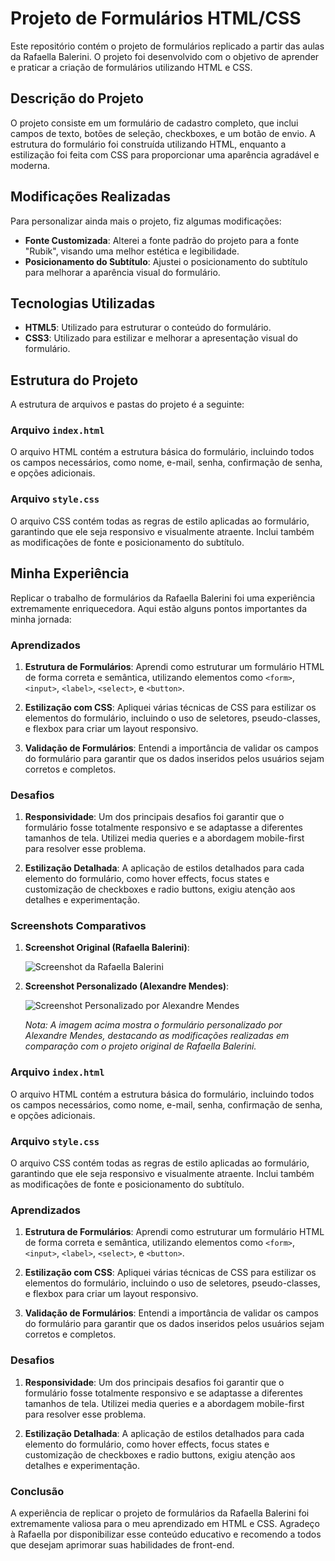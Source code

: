 # Projeto de Formulários HTML/CSS

Este repositório contém o projeto de formulários replicado a partir das aulas da Rafaella Balerini. O projeto foi desenvolvido com o objetivo de aprender e praticar a criação de formulários utilizando HTML e CSS.

## Descrição do Projeto

O projeto consiste em um formulário de cadastro completo, que inclui campos de texto, botões de seleção, checkboxes, e um botão de envio. A estrutura do formulário foi construída utilizando HTML, enquanto a estilização foi feita com CSS para proporcionar uma aparência agradável e moderna.

## Modificações Realizadas

Para personalizar ainda mais o projeto, fiz algumas modificações:

- **Fonte Customizada**: Alterei a fonte padrão do projeto para a fonte "Rubik", visando uma melhor estética e legibilidade.
- **Posicionamento do Subtítulo**: Ajustei o posicionamento do subtítulo para melhorar a aparência visual do formulário.

## Tecnologias Utilizadas

- **HTML5**: Utilizado para estruturar o conteúdo do formulário.
- **CSS3**: Utilizado para estilizar e melhorar a apresentação visual do formulário.

## Estrutura do Projeto

A estrutura de arquivos e pastas do projeto é a seguinte:


### Arquivo `index.html`

O arquivo HTML contém a estrutura básica do formulário, incluindo todos os campos necessários, como nome, e-mail, senha, confirmação de senha, e opções adicionais.

### Arquivo `style.css`

O arquivo CSS contém todas as regras de estilo aplicadas ao formulário, garantindo que ele seja responsivo e visualmente atraente. Inclui também as modificações de fonte e posicionamento do subtítulo.

## Minha Experiência

Replicar o trabalho de formulários da Rafaella Balerini foi uma experiência extremamente enriquecedora. Aqui estão alguns pontos importantes da minha jornada:

### Aprendizados

1. **Estrutura de Formulários**: Aprendi como estruturar um formulário HTML de forma correta e semântica, utilizando elementos como `<form>`, `<input>`, `<label>`, `<select>`, e `<button>`.

2. **Estilização com CSS**: Apliquei várias técnicas de CSS para estilizar os elementos do formulário, incluindo o uso de seletores, pseudo-classes, e flexbox para criar um layout responsivo.

3. **Validação de Formulários**: Entendi a importância de validar os campos do formulário para garantir que os dados inseridos pelos usuários sejam corretos e completos.

### Desafios

1. **Responsividade**: Um dos principais desafios foi garantir que o formulário fosse totalmente responsivo e se adaptasse a diferentes tamanhos de tela. Utilizei media queries e a abordagem mobile-first para resolver esse problema.

2. **Estilização Detalhada**: A aplicação de estilos detalhados para cada elemento do formulário, como hover effects, focus states e customização de checkboxes e radio buttons, exigiu atenção aos detalhes e experimentação.

### Screenshots Comparativos

1. **Screenshot Original (Rafaella Balerini)**:
   
   ![Screenshot da Rafaella Balerini](screenshots/screenshot-rafa.png)

2. **Screenshot Personalizado (Alexandre Mendes)**:
   
   ![Screenshot Personalizado por Alexandre Mendes](screenshots/screenshot-alexandre.png)

   *Nota: A imagem acima mostra o formulário personalizado por Alexandre Mendes, destacando as modificações realizadas em comparação com o projeto original de Rafaella Balerini.*

### Arquivo `index.html`

O arquivo HTML contém a estrutura básica do formulário, incluindo todos os campos necessários, como nome, e-mail, senha, confirmação de senha, e opções adicionais.

### Arquivo `style.css`

O arquivo CSS contém todas as regras de estilo aplicadas ao formulário, garantindo que ele seja responsivo e visualmente atraente. Inclui também as modificações de fonte e posicionamento do subtítulo.

### Aprendizados

1. **Estrutura de Formulários**: Aprendi como estruturar um formulário HTML de forma correta e semântica, utilizando elementos como `<form>`, `<input>`, `<label>`, `<select>`, e `<button>`.

2. **Estilização com CSS**: Apliquei várias técnicas de CSS para estilizar os elementos do formulário, incluindo o uso de seletores, pseudo-classes, e flexbox para criar um layout responsivo.

3. **Validação de Formulários**: Entendi a importância de validar os campos do formulário para garantir que os dados inseridos pelos usuários sejam corretos e completos.

### Desafios

1. **Responsividade**: Um dos principais desafios foi garantir que o formulário fosse totalmente responsivo e se adaptasse a diferentes tamanhos de tela. Utilizei media queries e a abordagem mobile-first para resolver esse problema.

2. **Estilização Detalhada**: A aplicação de estilos detalhados para cada elemento do formulário, como hover effects, focus states e customização de checkboxes e radio buttons, exigiu atenção aos detalhes e experimentação.

### Conclusão

A experiência de replicar o projeto de formulários da Rafaella Balerini foi extremamente valiosa para o meu aprendizado em HTML e CSS. Agradeço à Rafaella por disponibilizar esse conteúdo educativo e recomendo a todos que desejam aprimorar suas habilidades de front-end.

